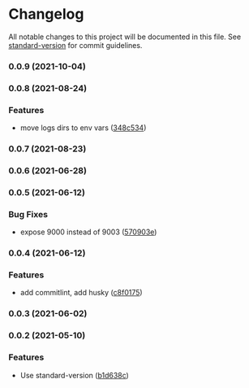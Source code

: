 # Changelog

All notable changes to this project will be documented in this file. See [standard-version](https://github.com/conventional-changelog/standard-version) for commit guidelines.

### 0.0.9 (2021-10-04)

### 0.0.8 (2021-08-24)


### Features

* move logs dirs to env vars ([348c534](https://github.com/damlys/phpdock/commit/348c53438b4a17f65b10b6383db94848f4729b1a))

### 0.0.7 (2021-08-23)

### 0.0.6 (2021-06-28)

### 0.0.5 (2021-06-12)


### Bug Fixes

* expose 9000 instead of 9003 ([570903e](https://github.com/damlys/phpdock/commit/570903e893038ebf1f7d9897e6cf93a0793247b5))

### 0.0.4 (2021-06-12)


### Features

* add commitlint, add husky ([c8f0175](https://github.com/damlys/phpdock/commit/c8f01752b938ef2a646620b0023ac46bd42f33d7))

### 0.0.3 (2021-06-02)

### 0.0.2 (2021-05-10)


### Features

* Use standard-version ([b1d638c](https://github.com/damlys/phpdock/commit/b1d638c02fd5817d15b7920836766bcea95b428b))
